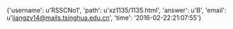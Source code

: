 {'username': u'RSSCNo1', 'path': u'xz1135/1135.html', 'answer': u'B', 'email': u'liangzy14@mails.tsinghua.edu.cn', 'time': '2016-02-22:21:07:55'}